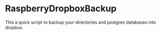 # RaspberryDropboxBackup
This a quick script to backup your directories and postgres databases into dropbox.
